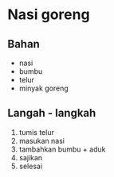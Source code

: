 # Nasi goreng

## Bahan 
- nasi
- bumbu
- telur
- minyak goreng

## Langah - langkah
1. tumis telur
2. masukan nasi
3. tambahkan bumbu + aduk
4. sajikan
5. selesai
